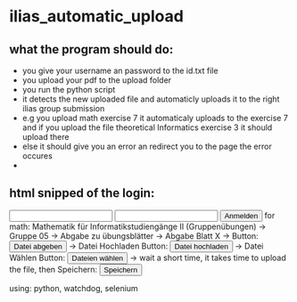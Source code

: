 # ilias_automatic_upload

## what the program should do:
- you give your username an password to the id.txt file
- you upload your pdf to the upload folder
- you run the python script
-  it detects the new uploaded file and automaticly uploads it to the right ilias group submission
-  e.g you upload math exercise 7 it automaticaly uploads to the exercise 7 and if you upload the file theoretical Informatics exercise 3 it should upload there
-  else it should give you an error an redirect you to the page the error occures
-  

## html snipped of the login:
<input id="il_ui_fw_68511f988493f0_23111494" type="text" name="login_form/input_3/input_4" class="form-control form-control-sm">
<input id="il_ui_fw_685127cb954e82_42206210" type="password" name="login_form/input_3/input_5" class="form-control form-control-sm" autocomplete="off">
<button class="btn btn-default" data-action="">Anmelden</button>
for math:
Mathematik für Informatikstudiengänge II (Gruppenübungen) -> Gruppe 05 -> Abgabe zu übungsblätter -> Abgabe Blatt X -> Button:<button class="btn btn-default" data-action="ilias.php?baseClass=ilexercisehandlergui&amp;cmdNode=cn:ns:4m:cd:cc&amp;cmdClass=ilExSubmissionFileGUI&amp;cmd=submissionScreen&amp;ref_id=4110417&amp;from_overview=1&amp;ass_id=118928" id="il_ui_fw_685126129426c3_28930795">Datei abgeben</button>
-> Datei Hochladen Button: <button class="btn btn-default" data-action="ilias.php?baseClass=ilexercisehandlergui&amp;cmdNode=cn:ns:4m:cd:cc&amp;cmdClass=ilExSubmissionFileGUI&amp;cmd=uploadForm&amp;ref_id=4110417&amp;ass_id=118928&amp;from_overview=1" id="il_ui_fw_6851269d1a4485_00537671">Datei hochladen</button>
-> Datei Wählen Button: <button class="btn btn-link dz-clickable" data-action="#" id="il_ui_fw_685126bea236d3_42829388">Dateien wählen</button>
-> wait a short time, it takes time to upload the file, then Speichern:
<button class="btn btn-default" data-action="">Speichern</button>




using: python, watchdog, selenium
